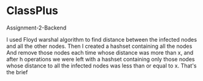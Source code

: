 # ClassPlus
Assignment-2-Backend

I used Floyd warshal algorithm to find distance between the infected nodes and all the other nodes. Then I created a hashset containing all the nodes And remove those nodes each time whose distance was more than x, and after h operations we were left with a hashset containing only those nodes whose distance to all the infected nodes was less than or equal to x. That's the brief

